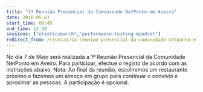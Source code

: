 ```yaml
---
title: "1ª Reunião Presencial da Comunidade NetPonto em Aveiro"
date: 2016-05-07
start_time: 09:45
end_time: 12:30
sessions: ["elasticsearch","performance-testing-mindset"]
redirect_from: /reuniao/1a-reuniao-presencial-da-comunidade-netponto-em-aveiro/
---
```

No dia 7 de Maio será realizada a 1ª Reunião Presencial da Comunidade NetPonto em Aveiro. Para participar, efectue o registo de acordo com as instruções abaixo.
Nota: Ao final da reunião, escolhemos um restaurante próximo e fazemos um almoço em grupo para continuar o convívio e aproximar as pessoas. A participação é opcional.